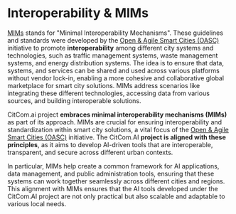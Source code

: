 # Interoperability & MIMs
[MIMs](https://mims.oascities.org/) stands for "Minimal Interoperability Mechanisms". These guidelines and standards were developed by the [Open & Agile Smart Cities (OASC)](https://oascities.org/) initiative to promote **interoperability** among different city systems and technologies, such as traffic management systems, waste management systems, and energy distribution systems. The idea is to ensure that data, systems, and services can be shared and used across various platforms without vendor lock-in, enabling a more cohesive and collaborative global marketplace for smart city solutions. MIMs address scenarios like integrating these different technologies, accessing data from various sources, and building interoperable solutions​.

CitCom.ai project **embraces minimal interoperability mechanisms (MIMs)** as part of its approach. MIMs are crucial for ensuring interoperability and standardization within smart city solutions, a vital focus of the [Open & Agile Smart Cities (OASC)](https://oascities.org/) initiative. The CitCom.AI **project is aligned with these principles**, as it aims to develop AI-driven tools that are interoperable, transparent, and secure across different urban contexts.

In particular, MIMs help create a common framework for AI applications, data management, and public administration tools, ensuring that these systems can work together seamlessly across different cities and regions. This alignment with MIMs ensures that the AI tools developed under the CitCom.AI project are not only practical but also scalable and adaptable to various local needs​.
